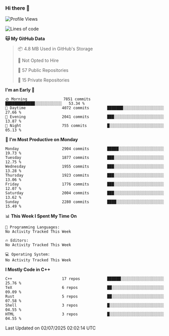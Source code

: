 ### Hi there 👋

<!--
**SemenMartynov/SemenMartynov** is a ✨ _special_ ✨ repository because its `README.md` (this file) appears on your GitHub profile.

Here are some ideas to get you started:

- 🔭 I’m currently working on ...
- 🌱 I’m currently learning ...
- 👯 I’m looking to collaborate on ...
- 🤔 I’m looking for help with ...
- 💬 Ask me about ...
- 📫 How to reach me: ...
- 😄 Pronouns: ...
- ⚡ Fun fact: ...
-->

<!--START_SECTION:waka-->
![Profile Views](http://img.shields.io/badge/Profile%20Views-0-blue)

![Lines of code](https://img.shields.io/badge/From%20Hello%20World%20I%27ve%20Written-7.7%20million%20lines%20of%20code-blue)

**🐱 My GitHub Data** 

> 📦 4.8 MB Used in GitHub's Storage 
 > 
> 🚫 Not Opted to Hire
 > 
> 📜 57 Public Repositories 
 > 
> 🔑 15 Private Repositories 
 > 
**I'm an Early 🐤** 

```text
🌞 Morning                7851 commits        █████████████░░░░░░░░░░░░   53.34 % 
🌆 Daytime                4072 commits        ███████░░░░░░░░░░░░░░░░░░   27.66 % 
🌃 Evening                2041 commits        ███░░░░░░░░░░░░░░░░░░░░░░   13.87 % 
🌙 Night                  755 commits         █░░░░░░░░░░░░░░░░░░░░░░░░   05.13 % 
```
📅 **I'm Most Productive on Monday** 

```text
Monday                   2904 commits        █████░░░░░░░░░░░░░░░░░░░░   19.73 % 
Tuesday                  1877 commits        ███░░░░░░░░░░░░░░░░░░░░░░   12.75 % 
Wednesday                1955 commits        ███░░░░░░░░░░░░░░░░░░░░░░   13.28 % 
Thursday                 1923 commits        ███░░░░░░░░░░░░░░░░░░░░░░   13.06 % 
Friday                   1776 commits        ███░░░░░░░░░░░░░░░░░░░░░░   12.07 % 
Saturday                 2004 commits        ███░░░░░░░░░░░░░░░░░░░░░░   13.62 % 
Sunday                   2280 commits        ████░░░░░░░░░░░░░░░░░░░░░   15.49 % 
```


📊 **This Week I Spent My Time On** 

```text
💬 Programming Languages: 
No Activity Tracked This Week

🔥 Editors: 
No Activity Tracked This Week

💻 Operating System: 
No Activity Tracked This Week
```

**I Mostly Code in C++** 

```text
C++                      17 repos            ██████░░░░░░░░░░░░░░░░░░░   25.76 % 
TeX                      6 repos             ██░░░░░░░░░░░░░░░░░░░░░░░   09.09 % 
Rust                     5 repos             ██░░░░░░░░░░░░░░░░░░░░░░░   07.58 % 
Shell                    3 repos             █░░░░░░░░░░░░░░░░░░░░░░░░   04.55 % 
HTML                     3 repos             █░░░░░░░░░░░░░░░░░░░░░░░░   04.55 % 
```




 Last Updated on 02/07/2025 02:02:14 UTC
<!--END_SECTION:waka-->